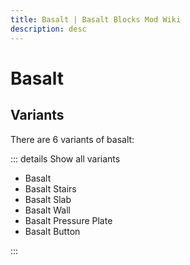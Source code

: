 ```yaml
---
title: Basalt | Basalt Blocks Mod Wiki
description: desc
---
```


# Basalt

<InvSlot id="minecraft:basalt" />

## Variants

There are 6 variants of basalt:

::: details Show all variants

- Basalt
- Basalt Stairs
- Basalt Slab
- Basalt Wall
- Basalt Pressure Plate
- Basalt Button

:::
